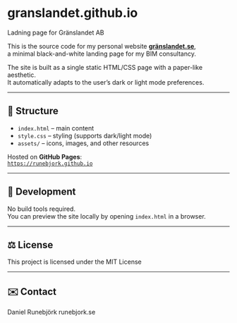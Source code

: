 # granslandet.github.io
Ladning page for Gränslandet AB

This is the source code for my personal website **[gränslandet.se](https://gränslandet.se)**,  
a minimal black-and-white landing page for my BIM consultancy.

The site is built as a single static HTML/CSS page with a paper-like aesthetic.  
It automatically adapts to the user’s dark or light mode preferences.

---

## 🧱 Structure

- `index.html` – main content
- `style.css` – styling (supports dark/light mode)
- `assets/` – icons, images, and other resources

Hosted on **GitHub Pages**:  
[`https://runebjork.github.io`](https://runebjork.github.io)

---

## 🧰 Development

No build tools required.  
You can preview the site locally by opening `index.html` in a browser.

---

## ⚖️ License

This project is licensed under the MIT License

---

## ✉️ Contact

Daniel Runebjörk
runebjork.se